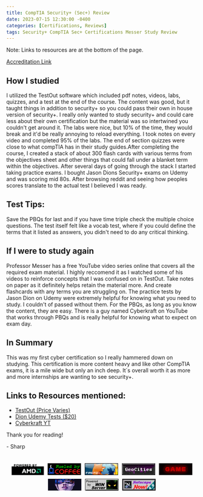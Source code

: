 ```yaml
---
title: CompTIA Security+ (Sec+) Review
date: 2023-07-15 12:30:00 -0400
categories: [Certifications, Reviews]
tags: Security+ CompTIA Sec+ Certifications Messer Study Review
---
```

Note: Links to resources are at the bottom of the page. 

[Accreditation Link](https://www.credly.com/badges/098f8190-7e57-4d69-9073-462bc3b15fc1/public_url)

## How I studied
I utilized the TestOut software which included pdf notes, videos, labs, quizzes, and a test at the end of the course. The content was good, but it taught things in addition to security+ so you could pass their own in house version of security+. I really only wanted to study security+ and could care less about their own certification but the material was so intertwined you couldn't get around it. The labs were nice, but 10% of the time, they would break and it'd be really annoying to reload everything. I took notes on every video and completed 95% of the labs. The end of section quizzes were close to what compTIA has in their study guides.After completing the course, I created a stack of about 300 flash cards with various terms from the objectives sheet and other things that could fall under a blanket term within the objectives. After several days of going through the stack I started taking practice exams.  I bought Jason Dions Security+ exams on Udemy and was scoring mid 80s. After browsing reddit and seeing how peoples scores translate to the actual test I believed I was ready. 

## Test Tips:
Save the PBQs for last and if you have time triple check the multiple choice questions. The test itself felt like a vocab test, where if you could define the terms that it listed as answers, you didn't need to do any critical thinking. 

## If I were to study again
Professor Messer has a free YouTube video series online that covers all the required exam material. I highly reccomend it as I watched some of his videos to reinforce concepts that I was confused on in TestOut. Take notes on paper as it definitely helps retain the material more. And create flashcards with any terms you are struggling on. The practice tests by Jason Dion on Udemy were extremely helpful for knowing what you need to study. I couldn't of passed without them. For the PBQs, as long as you know the content, they are easy. There is a guy named Cyberkraft on YouTube that works through PBQs and is really helpful for knowing what to expect on exam day.

## In Summary
This was my first cyber certification so I really hammered down on studying. This certification is more content heavy and like other CompTIA exams, it is a mile wide but only an inch deep. It`s overall worth it as more and more internships are wanting to see security+. 

## Links to Resources mentioned:
- [TestOut (Price Varies)](https://w3.testout.com/courseware/security-pro)
- [Dion Udemy Tests ($20)](https://www.udemy.com/course/security-601-exams/)
- [Cyberkraft YT](https://www.youtube.com/@cyberkraft539)

Thank you for reading!

\- Sharp


<div><br></div>
<div style="display: flex; flex-wrap: wrap; justify-content: center;">
  <img src="../assets/gifs/amd_powered.gif" alt="GIF 1" style="max-width: 100%; height: auto; margin: 5px;">
  <img src="../assets/gifs/coffee.gif" alt="GIF 2" style="max-width: 100%; height: auto; margin: 5px;">
  <img src="../assets/gifs/firefox3.gif" alt="GIF 2" style="max-width: 100%; height: auto; margin: 5px;">
  <img src="../assets/gifs/geocities_skyline.gif" alt="GIF 2" style="max-width: 100%; height: auto; margin: 5px;">
  <img src="../assets/gifs/next_game.gif" alt="GIF 2" style="max-width: 100%; height: auto; margin: 5px;">
  <img src="../assets/gifs/volta.gif" alt="GIF 2" style="max-width: 100%; height: auto; margin: 5px;">
  <img src="../assets/gifs/wcpower.gif" alt="GIF 2" style="max-width: 100%; height: auto; margin: 5px;">
  <img src="../assets/gifs/netscapenow2.gif" alt="GIF 2" style="max-width: 100%; height: auto; margin: 5px;">
  
</div>


